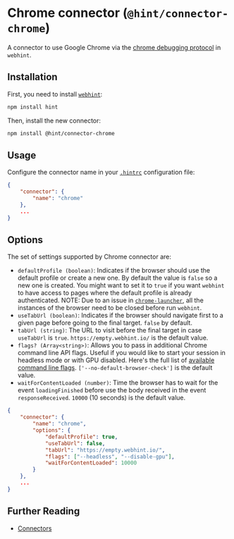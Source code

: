 # Chrome connector (`@hint/connector-chrome`)

A connector to use Google Chrome via the [chrome debugging
protocol][cdp] in `webhint`.

## Installation

First, you need to install [`webhint`](https://webhint.io/):

```bash
npm install hint
```

Then, install the new connector:

```bash
npm install @hint/connector-chrome
```

## Usage

Configure the connector name in your [`.hintrc`][hintrc]
configuration file:

```json
{
    "connector": {
        "name": "chrome"
    },
    ...
}
```

## Options

The set of settings supported by Chrome connector are:

* `defaultProfile (boolean)`: Indicates if the browser should use the
  default profile or create a new one. By default the value is `false`
  so a new one is created. You might want to set it to `true` if you
  want `webhint` to have access to pages where the default profile is
  already authenticated. NOTE: Due to an issue in
  [`chrome-launcher`][chrome-launcher-issue], all the instances of
  the browser need to be closed before run `webhint`.
* `useTabUrl (boolean)`: Indicates if the browser should navigate first
  to a given page before going to the final target. `false` by default.
* `tabUrl (string)`: The URL to visit before the final target in case
  `useTabUrl` is `true`. `https://empty.webhint.io/` is the
  default value.
* `flags? (Array<string>)`: Allows you to pass in additional Chrome
  command line API flags. Useful if you would like to start your
  session in headless mode or with GPU disabled. Here's the full list
  of [available command line flags][cli flags].
  `['--no-default-browser-check']` is the default value.
* `waitForContentLoaded (number)`: Time the browser has to wait for the
  event `loadingFinished` before use the body received in the event
  `responseReceived`. `10000` (10 seconds) is the default value.

```json
{
    "connector": {
        "name": "chrome",
        "options": {
            "defaultProfile": true,
            "useTabUrl": false,
            "tabUrl": "https://empty.webhint.io/",
            "flags": ["--headless", "--disable-gpu"],
            "waitForContentLoaded": 10000
        }
    },
    ...
}
```

## Further Reading

* [Connectors][connectors]

<!-- Link labels: -->

[cdp]: https://chromedevtools.github.io/devtools-protocol/
[cli flags]: https://github.com/GoogleChrome/chrome-launcher/blob/master/docs/chrome-flags-for-tools.md
[connectors]: https://webhint.io/docs/user-guide/concepts/connectors/
[hintrc]: https://webhint.io/docs/user-guide/further-configuration/hintrc-formats/
[chrome-launcher-issue]: https://github.com/GoogleChrome/chrome-launcher/issues/118